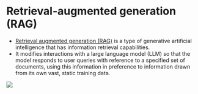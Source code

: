 # Retrieval-augmented generation (RAG)
- [Retrieval augmented generation (RAG)](https://en.wikipedia.org/wiki/Retrieval-augmented_generation) is a type of generative artificial intelligence that has information retrieval capabilities. 
- It modifies interactions with a large language model (LLM) so that the model responds to user queries with reference to a specified set of documents, using this information in preference to information drawn from its own vast, static training data. 

![](https://upload.wikimedia.org/wikipedia/commons/thumb/1/14/RAG_diagram.svg/1304px-RAG_diagram.svg.png)